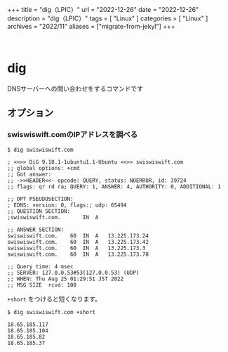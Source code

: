 +++
title = "dig（LPIC）"
url = "2022-12-26"
date = "2022-12-26"
description = "dig（LPIC）"
tags = [
  "Linux"
]
categories = [
  "Linux"
]
archives = "2022/11"
aliases = ["migrate-from-jekyl"]
+++

<br>

# dig

DNSサーバーへの問い合わせをするコマンドです


## オプション

### swiswiswift.comのIPアドレスを調べる

```
$ dig swiswiswift.com
```

```
; <<>> DiG 9.18.1-1ubuntu1.1-Ubuntu <<>> swiswiswift.com
;; global options: +cmd
;; Got answer:
;; ->>HEADER<<- opcode: QUERY, status: NOERROR, id: 39724
;; flags: qr rd ra; QUERY: 1, ANSWER: 4, AUTHORITY: 0, ADDITIONAL: 1

;; OPT PSEUDOSECTION:
; EDNS: version: 0, flags:; udp: 65494
;; QUESTION SECTION:
;swiswiswift.com.		IN	A

;; ANSWER SECTION:
swiswiswift.com.	60	IN	A	13.225.173.24
swiswiswift.com.	60	IN	A	13.225.173.42
swiswiswift.com.	60	IN	A	13.225.173.3
swiswiswift.com.	60	IN	A	13.225.173.78

;; Query time: 4 msec
;; SERVER: 127.0.0.53#53(127.0.0.53) (UDP)
;; WHEN: Thu Aug 25 01:29:51 JST 2022
;; MSG SIZE  rcvd: 108
```

`+short` をつけると短くなります。

```
$ dig swiswiswift.com +short
```

```
18.65.185.117
18.65.185.104
18.65.185.82
18.65.185.37
```